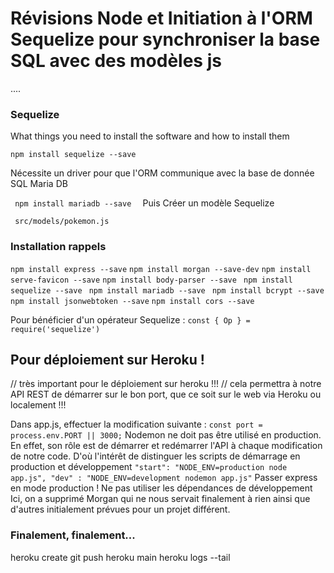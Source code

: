 # Révisions Node et Initiation à l'ORM Sequelize pour synchroniser la base SQL avec des modèles js

....

### Sequelize

What things you need to install the software and how to install them

```
npm install sequelize --save
```
Nécessite un driver pour que l'ORM communique avec la base de donnée SQL Maria DB

`` 
npm install mariadb --save  
``
Puis Créer un modèle Sequelize

`` 
src/models/pokemon.js
``

### Installation rappels

`npm install express --save`
`npm install morgan --save-dev`
`npm install serve-favicon --save`
`npm install body-parser --save `
`npm install sequelize --save `
`npm install mariadb --save `
`npm install bcrypt --save`
`npm install jsonwebtoken --save`
`npm install cors --save` 

Pour bénéficier d'un opérateur Sequelize :
`const { Op } = require('sequelize')`

## Pour déploiement sur Heroku !
// très important pour le déploiement sur heroku !!!
// cela permettra à notre API REST de démarrer sur le bon port, que ce soit sur le web via Heroku ou localement !!!

Dans app.js, effectuer la modification suivante :
`const port = process.env.PORT || 3000;`
Nodemon ne doit pas être utilisé en production. En effet, son rôle est de démarrer et redémarrer l'API à chaque modification de notre code. D'où l'intérêt de distinguer les scripts de démarrage en production et développement
``
"start": "NODE_ENV=production node app.js",
"dev" : "NODE_ENV=development nodemon app.js"
``
Passer express en mode production !
Ne pas utiliser les dépendances de développement 
Ici, on a supprimé Morgan qui ne nous servait finalement à rien ainsi que d'autres initialement prévues pour un projet différent. 

### Finalement, finalement... 
heroku create
git push heroku main
heroku logs --tail


